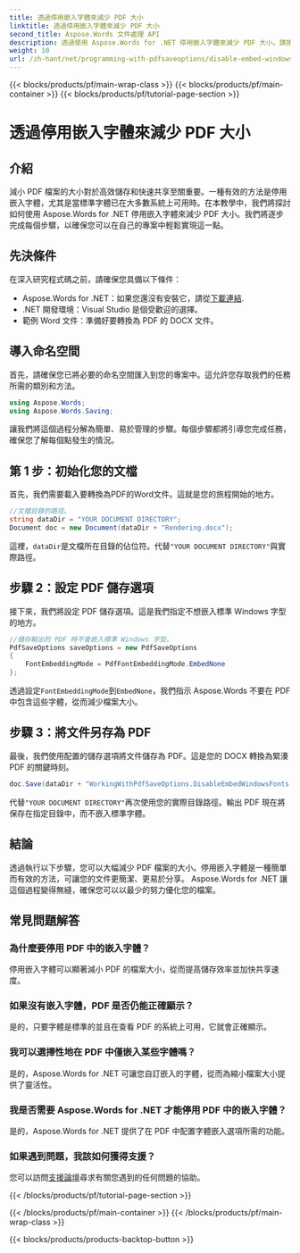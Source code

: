 ```yaml
---
title: 透過停用嵌入字體來減少 PDF 大小
linktitle: 透過停用嵌入字體來減少 PDF 大小
second_title: Aspose.Words 文件處理 API
description: 透過使用 Aspose.Words for .NET 停用嵌入字體來減少 PDF 大小。請按照我們的逐步指南來優化您的文檔，以實現高效存儲和共享。
weight: 10
url: /zh-hant/net/programming-with-pdfsaveoptions/disable-embed-windows-fonts/
---
```


{{< blocks/products/pf/main-wrap-class >}}
{{< blocks/products/pf/main-container >}}
{{< blocks/products/pf/tutorial-page-section >}}

# 透過停用嵌入字體來減少 PDF 大小

## 介紹

減小 PDF 檔案的大小對於高效儲存和快速共享至關重要。一種有效的方法是停用嵌入字體，尤其是當標準字體已在大多數系統上可用時。在本教學中，我們將探討如何使用 Aspose.Words for .NET 停用嵌入字體來減少 PDF 大小。我們將逐步完成每個步驟，以確保您可以在自己的專案中輕鬆實現這一點。

## 先決條件

在深入研究程式碼之前，請確保您具備以下條件：

-  Aspose.Words for .NET：如果您還沒有安裝它，請從[下載連結](https://releases.aspose.com/words/net/).
- .NET 開發環境：Visual Studio 是個受歡迎的選擇。
- 範例 Word 文件：準備好要轉換為 PDF 的 DOCX 文件。

## 導入命名空間

首先，請確保您已將必要的命名空間匯入到您的專案中。這允許您存取我們的任務所需的類別和方法。

```csharp
using Aspose.Words;
using Aspose.Words.Saving;
```

讓我們將這個過程分解為簡單、易於管理的步驟。每個步驟都將引導您完成任務，確保您了解每個點發生的情況。

## 第 1 步：初始化您的文檔

首先，我們需要載入要轉換為PDF的Word文件。這就是您的旅程開始的地方。

```csharp
//文檔目錄的路徑。
string dataDir = "YOUR DOCUMENT DIRECTORY";
Document doc = new Document(dataDir + "Rendering.docx");
```

這裡，`dataDir`是文檔所在目錄的佔位符。代替`"YOUR DOCUMENT DIRECTORY"`與實際路徑。

## 步驟 2：設定 PDF 儲存選項

接下來，我們將設定 PDF 儲存選項。這是我們指定不想嵌入標準 Windows 字型的地方。

```csharp
//儲存輸出的 PDF 時不會嵌入標準 Windows 字型。
PdfSaveOptions saveOptions = new PdfSaveOptions
{
    FontEmbeddingMode = PdfFontEmbeddingMode.EmbedNone
};
```

透過設定`FontEmbeddingMode`到`EmbedNone`，我們指示 Aspose.Words 不要在 PDF 中包含這些字體，從而減少檔案大小。

## 步驟 3：將文件另存為 PDF

最後，我們使用配置的儲存選項將文件儲存為 PDF。這是您的 DOCX 轉換為緊湊 PDF 的關鍵時刻。

```csharp
doc.Save(dataDir + "WorkingWithPdfSaveOptions.DisableEmbedWindowsFonts.pdf", saveOptions);
```

代替`"YOUR DOCUMENT DIRECTORY"`再次使用您的實際目錄路徑。輸出 PDF 現在將保存在指定目錄中，而不嵌入標準字體。

## 結論

透過執行以下步驟，您可以大幅減少 PDF 檔案的大小。停用嵌入字體是一種簡單而有效的方法，可讓您的文件更簡潔、更易於分享。 Aspose.Words for .NET 讓這個過程變得無縫，確保您可以以最少的努力優化您的檔案。

## 常見問題解答

### 為什麼要停用 PDF 中的嵌入字體？
停用嵌入字體可以顯著減小 PDF 的檔案大小，從而提高儲存效率並加快共享速度。

### 如果沒有嵌入字體，PDF 是否仍能正確顯示？
是的，只要字體是標準的並且在查看 PDF 的系統上可用，它就會正確顯示。

### 我可以選擇性地在 PDF 中僅嵌入某些字體嗎？
是的，Aspose.Words for .NET 可讓您自訂嵌入的字體，從而為縮小檔案大小提供了靈活性。

### 我是否需要 Aspose.Words for .NET 才能停用 PDF 中的嵌入字體？
是的，Aspose.Words for .NET 提供了在 PDF 中配置字體嵌入選項所需的功能。

### 如果遇到問題，我該如何獲得支援？
您可以訪問[支援論壇](https://forum.aspose.com/c/words/8)尋求有關您遇到的任何問題的協助。

{{< /blocks/products/pf/tutorial-page-section >}}

{{< /blocks/products/pf/main-container >}}
{{< /blocks/products/pf/main-wrap-class >}}

{{< blocks/products/products-backtop-button >}}
